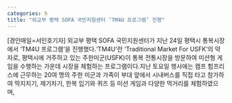 ```yaml
---
categories: h
title: "외교부 평택 SOFA 국민지원센터 ‘TM4U 프로그램’ 진행"
---
```

[경인매일=서인호기자] 외교부 평택 SOFA 국민지원센터가 지난 24일 평택시 통복시장에서 ‘TM4U 프로그램’을 진행했다.‘TM4U’란 ‘Traditional Market For USFK’의 약자로, 평택시에 거주하고 있는 주한미군(USFK)이 통복 전통시장을 방문하여 미션형 게임을 수행하는 가운데 시장을 체험하는 프로그램이다.지난 토요일 행사에는 캠프 험프리스에 근무하는 20여 명의 주한 미군과 가족이 부대 앞에서 시내버스를 직접 타고 참가하여 딱지치기, 제기차기, 한복 입기와 퀴즈 등 미션 게임과 다양한 먹거리를 체험하였으며,